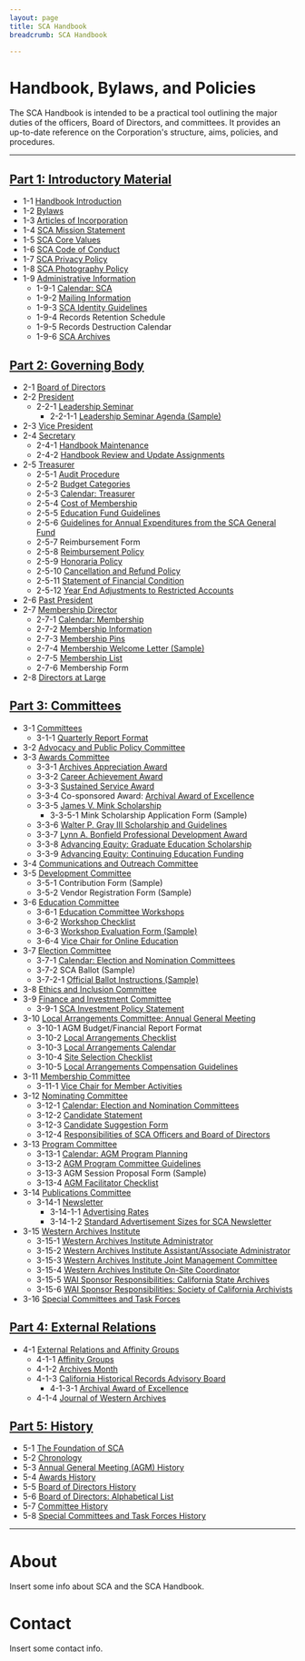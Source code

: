 ```yaml
---
layout: page
title: SCA Handbook
breadcrumb: SCA Handbook

---
```


# Handbook, Bylaws, and Policies

The SCA Handbook is intended to be a practical tool outlining the major duties of the officers, Board of Directors, and committees. It provides an up-to-date reference on the Corporation's structure, aims, policies, and procedures.

***

## [Part 1: Introductory Material](/sca-handbook/01_introductory_material/)
- 1-1     [Handbook Introduction](/sca-handbook/01_introductory_material/01-01_handbook-intro.html)
- 1-2     [Bylaws](/sca-handbook/01_introductory_material/01-02_bylaws.html)
- 1-3     [Articles of Incorporation](/sca-handbook/01_introductory_material/01-03_articles-of-incorp.html)
- 1-4     [SCA Mission Statement](/sca-handbook/01_introductory_material/01-04_sca-mission-statement.html)
- 1-5     [SCA Core Values](/sca-handbook/01_introductory_material/01-05_sca-core-values.html)
- 1-6     [SCA Code of Conduct](/sca-handbook/01_introductory_material/01-06_sca-code-of-conduct.html)
- 1-7     [SCA Privacy Policy](/sca-handbook/01_introductory_material/01-07_sca-privacy-policy.html)
- 1-8     [SCA Photography Policy](/sca-handbook/01_introductory_material/01-08_sca-photo-policy.html)
- 1-9     [Administrative Information](/sca-handbook/01_introductory_material/01-09_admin-info.html)
  - 1-9-1     [Calendar: SCA](/sca-handbook/01_introductory_material/01-09-01_calendar-sca.html)
  - 1-9-2     [Mailing Information](/sca-handbook/01_introductory_material/01-09-02_mailing-info.html)
  - 1-9-3     [SCA Identity Guidelines](/sca-handbook/01_introductory_material/01-09-03_identity-guide.html)
  - 1-9-4     Records Retention Schedule
  - 1-9-5     Records Destruction Calendar
  - 1-9-6     [SCA Archives](/sca-handbook/01_introductory_material/01-09-06_sca-archives.html)

## [Part 2: Governing Body ](/sca-handbook/02_governing_body/)
- 2-1     [Board of Directors](/sca-handbook/02_governing_body/02-01_board-of-directors.html)
- 2-2     [President](/sca-handbook/02_governing_body/02-02_president.html)
  - 2-2-1     [Leadership Seminar](/sca-handbook/02_governing_body/02-02-01_leadership-seminar.html)
    - 2-2-1-1     [Leadership Seminar Agenda (Sample)](/sca-handbook/02_governing_body/02-02-01-01_leadership-seminar-agenda-sample.html)
- 2-3     [Vice President](/sca-handbook/02_governing_body/02-03_vice-president.html)
- 2-4     [Secretary](/sca-handbook/02_governing_body/02-04_secretary.html)
  - 2-4-1     [Handbook Maintenance](/sca-handbook/02_governing_body/02-04-01_handbook-maintenance.html)
  - 2-4-2     [Handbook Review and Update Assignments](/sca-handbook/02_governing_body/02-04-02_handbook-review.html)
- 2-5     [Treasurer](/sca-handbook/02_governing_body/02-05_treasurer.html)
  - 2-5-1     [Audit Procedure](/sca-handbook/02_governing_body/02-05-01_audit-procedure.html)
  - 2-5-2     [Budget Categories](/sca-handbook/02_governing_body/02-05-02_budget-categories.html)
  - 2-5-3     [Calendar: Treasurer](/sca-handbook/02_governing_body/02-05-03_calendar-treasurer.html)
  - 2-5-4     [Cost of Membership](/sca-handbook/02_governing_body/02-05-04_cost-of-membership.html)
  - 2-5-5     [Education Fund  Guidelines](/sca-handbook/02_governing_body/02-05-05_education-fund-guide.html)
  - 2-5-6     [Guidelines for Annual Expenditures from the SCA General Fund](/sca-handbook/02_governing_body/02-05-06_annual-expenditures-guide.html)
  - 2-5-7     Reimbursement Form
  - 2-5-8     [Reimbursement Policy](/sca-handbook/02_governing_body/02-05-08_reimbursement-policy.html)
  - 2-5-9     [Honoraria Policy](/sca-handbook/02_governing_body/02-05-09_honoraria-policy.html)
  - 2-5-10   [Cancellation and Refund Policy](/sca-handbook/02_governing_body/02-05-10_cancellation-and-refund-policy.html)
  - 2-5-11   [Statement of Financial Condition](/sca-handbook/02_governing_body/02-05-11_statement-of-financial-condition.html)
  - 2-5-12   [Year End Adjustments to Restricted Accounts](/sca-handbook/02_governing_body/02-05-12_year-end-adjustments.html)
- 2-6     [Past President](/sca-handbook/02_governing_body/02-06_past-president.html)
- 2-7     [Membership Director](/sca-handbook/02_governing_body/02-07_membership-director.html)
  - 2-7-1     [Calendar: Membership](/sca-handbook/02_governing_body/02-07-02_calendar-membership.html)
  - 2-7-2     [Membership Information](/sca-handbook/02_governing_body/02-07-02_membership-info.html)
  - 2-7-3     [Membership Pins](/sca-handbook/02_governing_body/02-07-03_membership-pins.html)
  - 2-7-4     [Membership Welcome Letter (Sample)](/sca-handbook/02_governing_body/02-07-04_welcome-letter.html)
  - 2-7-5     [Membership List](/sca-handbook/02_governing_body/02-07-05_membership-list.html)
  - 2-7-6     Membership Form
- 2-8     [Directors at Large](/sca-handbook/02_governing_body/02-08_directors-at-large.html)

## [Part 3: Committees](/sca-handbook/03_committees/)
- 3-1     [Committees](/sca-handbook/03_committees/03-01_committees.html)
  - 3-1-1     [Quarterly Report Format](/sca-handbook/03_committees/03-01-01_quarterly-report-format.html)
- 3-2     [Advocacy and Public Policy Committee](/sca-handbook/03_committees/03-02_advocacy-and-public-policy.html)
- 3-3     [Awards Committee](/sca-handbook/03_committees/03-03_awards.html)
  - 3-3-1     [Archives Appreciation Award](/sca-handbook/03_committees/03-03-01_archives-appreciation.html)
  - 3-3-2     [Career Achievement Award](/sca-handbook/03_committees/03-03-02_career-achievement.html)
  - 3-3-3     [Sustained Service Award](/sca-handbook/03_committees/03-03-03_sustained-service.html)
  - 3-3-4     Co-sponsored Award:  [Archival Award of Excellence](/sca-handbook/03_committees/03-03-04_archival-award-of-excellence.html)
  - 3-3-5     [James V. Mink Scholarship](/sca-handbook/03_committees/03-03-05_mink-scholarship.html)
    - 3-3-5-1     Mink Scholarship Application Form (Sample)
  - 3-3-6     [Walter P. Gray III Scholarship and Guidelines](/sca-handbook/03_committees/03-03-06_gray-scholarship.html)
  - 3-3-7     [Lynn A. Bonfield Professional Development Award](/sca-handbook/03_committees/03-03-07_bonfield-award.html)
  - 3-3-8     [Advancing Equity: Graduate Education Scholarship](/sca-handbook/03_committees/03-03-08_ae-scholarship.html)
  - 3-3-9     [Advancing Equity: Continuing Education Funding](/sca-handbook/03_committees/03-03-09_ae-continuing-education.html)
- 3-4     [Communications and Outreach Committee](/sca-handbook/03_committees/03-04_communications-and-outreach.html)
- 3-5     [Development Committee](/sca-handbook/03_committees/03-05_development.html)
  - 3-5-1     Contribution Form (Sample)
  - 3-5-2     Vendor Registration Form (Sample)
- 3-6     [Education Committee](/sca-handbook/03_committees/03-06_education.html)
  - 3-6-1     [Education Committee Workshops](/sca-handbook/03_committees/03-06-01_edcomm-workshops.html)
  - 3-6-2     [Workshop Checklist](/sca-handbook/03_committees/03-06-02_edcomm-workshop-checklist.html)
  - 3-6-3     [Workshop Evaluation Form (Sample)](/sca-handbook/03_committees/03-06-03_edcomm-workshop-eval.html)
  - 3-6-4     [Vice Chair for Online Education](/sca-handbook/03_committees/03-06-04_vc-online-ed.html)
- 3-7     [Election Committee](/sca-handbook/03_committees/03-07_election.html)
  - 3-7-1     [Calendar: Election and Nomination Committees](/sca-handbook/03_committees/03-07-01_calendar-election-nomination.html)
  - 3-7-2     SCA Ballot (Sample)
  - 3-7-2-1     [Official Ballot Instructions (Sample)](/sca-handbook/03_committees/03-07-02-01_official-ballot-instructions-sample.html)
- 3-8     [Ethics and Inclusion Committee](/sca-handbook/03_committees/03-08_ethics-and-inclusion.html)
- 3-9     [Finance and Investment Committee](/sca-handbook/03_committees/03-09_finance-and-investment.html)
  - 3-9-1     [SCA Investment Policy Statement](/sca-handbook/03_committees/03-09-01_investment-policy-statement.html)
- 3-10   [Local Arrangements Committee: Annual General Meeting](/sca-handbook/03_committees/03-10_lac.html)
  - 3-10-1   AGM Budget/Financial Report Format
  - 3-10-2   [Local Arrangements Checklist](/sca-handbook/03_committees/03-10-02_lac-checklist.html)
  - 3-10-3   [Local Arrangements Calendar](/sca-handbook/03_committees/03-10-03_lac-calendar.html)
  - 3-10-4   [Site Selection Checklist](/sca-handbook/03_committees/03-10-04_site-selection-checklist.html)
  - 3-10-5   [Local Arrangements Compensation Guidelines](/sca-handbook/03_committees/03-10-05_lac-compensation.html)
- 3-11   [Membership Committee](/sca-handbook/03_committees/03-11_membership.html)
  - 3-11-1   [Vice Chair for Member Activities](/sca-handbook/03_committees/03-11-01_vc-member-activities.html)
- 3-12   [Nominating Committee](/sca-handbook/03_committees/03-12_nominating.html)
  - 3-12-1   [Calendar: Election and Nomination Committees](/sca-handbook/03_committees/03-12-01_calendar-election-nomination.html)
  - 3-12-2   [Candidate Statement](/sca-handbook/03_committees/03-12-02_candidate-statement.html)
  - 3-12-3   [Candidate Suggestion Form](/sca-handbook/03_committees/03-12-03_candidate-suggestion.html)
  - 3-12-4   [Responsibilities of SCA Officers and Board of Directors](/sca-handbook/03_committees/03-12-04_responsibilities.html)
- 3-13   [Program Committee](/sca-handbook/03_committees/03-13_program.html)
  - 3-13-1   [Calendar: AGM Program Planning](/sca-handbook/03_committees/03-13-01_calendar-program.html)
  - 3-13-2   [AGM Program Committee Guidelines](/sca-handbook/03_committees/03-13-02_program-guidelines.html)
  - 3-13-3   AGM Session Proposal Form (Sample)
  - 3-13-4   [AGM Facilitator Checklist](/sca-handbook/03_committees/03-13-04_facilitator-checklist.html)
- 3-14   [Publications Committee](/sca-handbook/03_committees/03-14_publications.html)
  - 3-14-1   [Newsletter](/sca-handbook/03_committees/03-14-01_newsletter.html)
    - 3-14-1-1   [Advertising Rates](/sca-handbook/03_committees/03-14-01-01_ad-rates.html)
    - 3-14-1-2   [Standard Advertisement Sizes for SCA Newsletter](/sca-handbook/03_committees/03-14-01-02_ad-sizes.html)
- 3-15   [Western Archives Institute](/sca-handbook/03_committees/03-15_wai.html)
  - 3-15-1   [Western Archives Institute Administrator](/sca-handbook/03_committees/03-15-01_wai-admin.html)
  - 3-15-2   [Western Archives Institute Assistant/Associate Administrator](/sca-handbook/03_committees/03-15-02_wai-assoc-admin.html)
  - 3-15-3   [Western Archives Institute Joint Management Committee](/sca-handbook/03_committees/03-15-03_wai-joint.html)
  - 3-15-4   [Western Archives Institute On-Site Coordinator](/sca-handbook/03_committees/03-15-04_wai-onsite-coord.html)
  - 3-15-5   [WAI Sponsor Responsibilities: California State Archives](/sca-handbook/03_committees/03-15-05_wai-sponsor-csa.html)
  - 3-15-6   [WAI Sponsor Responsibilities: Society of California Archivists](/sca-handbook/03_committees/03-15-06_wai-sponsor-sca.html)
- 3-16   [Special Committees and Task Forces](/sca-handbook/03_committees/03-16_special-committees.html)

## [Part 4: External Relations](/sca-handbook/04_external_relations/)
- 4-1     [External Relations and Affinity Groups](/sca-handbook/04_external_relations/04-01_external-relations-and-affinity-groups.html)
  - 4-1-1     [Affinity Groups](/sca-handbook/04_external_relations/04-01-01_affinity-groups.html)
  - 4-1-2     [Archives Month](/sca-handbook/04_external_relations/04-01-02_archives-month.html)
  - 4-1-3     [California Historical Records Advisory Board](/sca-handbook/04_external_relations/04-01-03_chrab.html)
    - 4-1-3-1     [Archival Award of Excellence](/sca-handbook/04_external_relations/04-01-03-01_archival-award-of-excellence.html)
  - 4-1-4     [Journal of Western Archives](/sca-handbook/04_external_relations/04-01-04_journal-of-western-archives.html)

## [Part 5: History](/sca-handbook/05_history/)
- 5-1     [The Foundation of SCA](/sca-handbook/05_history/05-01_foundation-of-sca.html)
- 5-2     [Chronology](/sca-handbook/05_history/05-02_chronology.html)
- 5-3     [Annual General Meeting (AGM) History](/sca-handbook/05_history/05-03_agm-history.html)
- 5-4     [Awards History](/sca-handbook/05_history/05-04_awards-history.html)
- 5-5     [Board of Directors History](/sca-handbook/05_history/05-05_board-history.html)
- 5-6     [Board of Directors: Alphabetical List](/sca-handbook/05_history/05-06_board-alpha.html)
- 5-7     [Committee History](/sca-handbook/05_history/05-07_committee-history.html)
- 5-8     [Special Committees and Task Forces History ](/sca-handbook/05_history/05-08_special-committees-task-force-history.html)

***

# About
Insert some info about SCA and the SCA Handbook.

# Contact
Insert some contact info.

